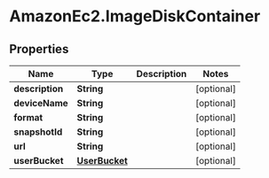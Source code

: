 # AmazonEc2.ImageDiskContainer

## Properties

Name | Type | Description | Notes
------------ | ------------- | ------------- | -------------
**description** | **String** |  | [optional] 
**deviceName** | **String** |  | [optional] 
**format** | **String** |  | [optional] 
**snapshotId** | **String** |  | [optional] 
**url** | **String** |  | [optional] 
**userBucket** | [**UserBucket**](UserBucket.md) |  | [optional] 


